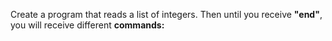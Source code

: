 Create a program that reads a list of integers. Then until you receive **"end"**, you will receive different **commands:**
